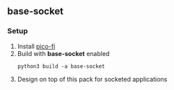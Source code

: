 ## base-socket

### Setup
1. Install [pico-fi](/README.md#install)
1. Build with **base-socket** enabled
   ```
   python3 build -a base-socket
   ```
1. Design on top of this pack for socketed applications
